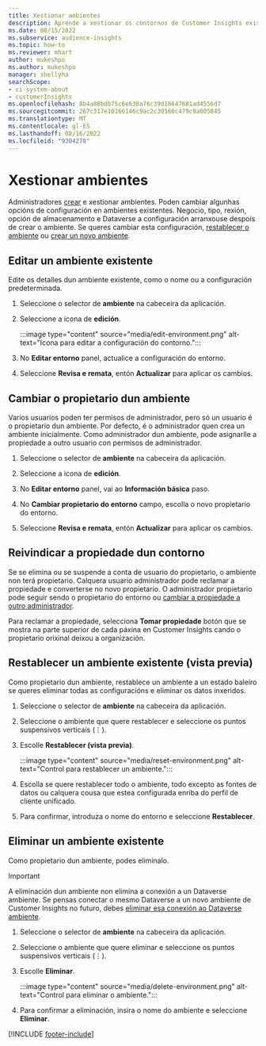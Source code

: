 ```yaml
---
title: Xestionar ambientes
description: Aprende a xestionar os contornos de Customer Insights existentes como administrador".
ms.date: 08/15/2022
ms.subservice: audience-insights
ms.topic: how-to
ms.reviewer: mhart
author: mukeshpo
ms.author: mukeshpo
manager: shellyha
searchScope:
- ci-system-about
- customerInsights
ms.openlocfilehash: 8b4a88bdb75c6e638a76c39d18647681ad4556d7
ms.sourcegitcommit: 267c317e10166146c9ac2c30560c479c9a005845
ms.translationtype: MT
ms.contentlocale: gl-ES
ms.lasthandoff: 08/16/2022
ms.locfileid: "9304278"
---
```

# <a name="manage-environments"></a>Xestionar ambientes

Administradores [crear](create-environment.md) e xestionar ambientes. Poden cambiar algunhas opcións de configuración en ambientes existentes. Negocio, tipo, rexión, opción de almacenamento e Dataverse a configuración arranxouse despois de crear o ambiente. Se queres cambiar esta configuración, [restablecer o ambiente](#reset-an-existing-environment-preview) ou [crear un novo ambiente](create-environment.md).

## <a name="edit-an-existing-environment"></a>Editar un ambiente existente

Edite os detalles dun ambiente existente, como o nome ou a configuración predeterminada.

1. Seleccione o selector de **ambiente** na cabeceira da aplicación.

1. Seleccione a icona de **edición**.

   :::image type="content" source="media/edit-environment.png" alt-text="Icona para editar a configuración do contorno.":::

1. No **Editar entorno** panel, actualice a configuración do entorno.

1. Seleccione **Revisa e remata**, entón **Actualizar** para aplicar os cambios.

## <a name="change-the-owner-of-an-environment"></a>Cambiar o propietario dun ambiente

Varios usuarios poden ter permisos de administrador, pero só un usuario é o propietario dun ambiente. Por defecto, é o administrador quen crea un ambiente inicialmente. Como administrador dun ambiente, pode asignarlle a propiedade a outro usuario con permisos de administrador.

1. Seleccione o selector de **ambiente** na cabeceira da aplicación.

1. Seleccione a icona de **edición**.

1. No **Editar entorno** panel, vai ao **Información básica** paso.

1. No **Cambiar propietario do entorno** campo, escolla o novo propietario do entorno.  

1. Seleccione **Revisa e remata**, entón **Actualizar** para aplicar os cambios.

## <a name="claim-ownership-of-an-environment"></a>Reivindicar a propiedade dun contorno

Se se elimina ou se suspende a conta de usuario do propietario, o ambiente non terá propietario. Calquera usuario administrador pode reclamar a propiedade e converterse no novo propietario. O administrador propietario pode seguir sendo o propietario do entorno ou [cambiar a propiedade a outro administrador](#change-the-owner-of-an-environment).

Para reclamar a propiedade, selecciona **Tomar propiedade** botón que se mostra na parte superior de cada páxina en Customer Insights cando o propietario orixinal deixou a organización.

## <a name="reset-an-existing-environment-preview"></a>Restablecer un ambiente existente (vista previa)

Como propietario dun ambiente, restablece un ambiente a un estado baleiro se queres eliminar todas as configuracións e eliminar os datos inxeridos.

1. Seleccione o selector de **ambiente** na cabeceira da aplicación.

1. Seleccione o ambiente que quere restablecer e seleccione os puntos suspensivos verticais (&vellip;).

1. Escolle **Restablecer (vista previa)**.

   :::image type="content" source="media/reset-environment.png" alt-text="Control para restablecer un ambiente.":::

1. Escolla se quere restablecer todo o ambiente, todo excepto as fontes de datos ou calquera cousa que estea configurada enriba do perfil de cliente unificado.

1. Para confirmar, introduza o nome do entorno e seleccione **Restablecer**.

## <a name="delete-an-existing-environment"></a>Eliminar un ambiente existente

Como propietario dun ambiente, podes eliminalo.

> [!IMPORTANT]
> A eliminación dun ambiente non elimina a conexión a un Dataverse ambiente. Se pensas conectar o mesmo Dataverse a un novo ambiente de Customer Insights no futuro, debes [eliminar esa conexión ao Dataverse ambiente](customer-insights-dataverse.md#remove-an-existing-connection-to-a-dataverse-environment).

1. Seleccione o selector de **ambiente** na cabeceira da aplicación.

1. Seleccione o ambiente que quere eliminar e seleccione os puntos suspensivos verticais (&vellip;). 

1. Escolle **Eliminar**.

   :::image type="content" source="media/delete-environment.png" alt-text="Control para eliminar o ambiente.":::

1. Para confirmar a eliminación, insira o nome do ambiente e seleccione **Eliminar**.

[!INCLUDE [footer-include](includes/footer-banner.md)]
